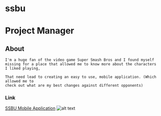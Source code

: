# ssbu

# Project Manager

## About

```
I'm a huge fan of the video game Super Smash Bros and I found myself 
missing for a place that allowed me to know more about the characters I liked playing,

That need lead to creating an easy to use, mobile application. (Which allowed me to
check out what are my best changes against different opponents)

```

### Link

[SSBU Mobile Application](https://danielratmiroff.github.io/ssbu/) 
![alt text](https://q-static.ninox.com/images/redesign-2020/icon-link.svg "SSBU")
